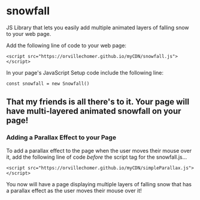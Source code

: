 # snowfall
JS Library that lets you easily add multiple animated layers of falling snow to your web page.

Add the following line of code to your web page:
```
<script src="https://orvillechomer.github.io/myCDN/snowfall.js"></script>
```

In your page's JavaScript Setup code include the following line:
```
const snowfall = new Snowfall()
```

That my friends is all there's to it. Your page will have multi-layered animated snowfall on your page!
---

### Adding a Parallax Effect to your Page
To add a parallax effect to the page when the user moves their mouse over it, add the following
line of code *before* the script tag for the snowfall.js...
```
<script src="https://orvillechomer.github.io/myCDN/simpleParallax.js"></script>
```

You now will have a page displaying multiple layers of falling snow that has a parallax effect as the user moves 
their mouse over it!
